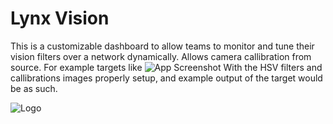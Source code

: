 # Lynx Vision

This is a customizable dashboard to allow teams to monitor and tune their vision filters over a network dynamically.
Allows camera callibration from source. For example targets like
![App Screenshot](https://imgur.com/a/ErWeF7q)
With the HSV filters and callibrations images properly setup, and example output of the target would be as such.




![Logo](https://imgur.com/a/ErWeF7q)
